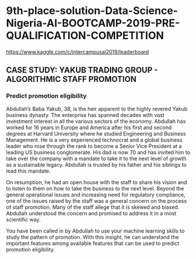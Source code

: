 # 9th-place-solution-Data-Science-Nigeria-AI-BOOTCAMP-2019-PRE-QUALIFICATION-COMPETITION

https://www.kaggle.com/c/intercampusai2019/leaderboard

## CASE STUDY: YAKUB TRADING GROUP - ALGORITHMIC STAFF PROMOTION 

### Predict promotion eligibility

Abdullah’s Baba Yakub, 38, is the heir apparent to the highly revered Yakub business dynasty. The enterprise has spanned decades with vast investment interest in all the various sectors of the economy.  Abdullah has worked for 16 years in Europe and America after his first and second degrees at Harvard University where he studied Engineering and Business Management. He is a very experienced technocrat and a global business leader who rose through the rank to become a Senior Vice President at a leading US business conglomerate. His dad is now 70 and has invited him to take over the company with a mandate to take it to the next level of growth as a sustainable legacy. Abdullah is trusted by his father and his siblings to lead this mandate.

On resumption, he had an open house with the staff to share his vision and to listen to them on how to take the business to the next level. Beyond the general operational issues and increasing need for regulatory compliance, one of the issues raised by the staff was a general concern on the process of staff promotion. Many of the staff allege that it is skewed and biased. Abdullah understood the concern and promised to address it in a most scientific way.

You have been called in by Abdullah to use your machine learning skills to study the pattern of promotion. With this insight, he can understand the important features among available features that can be used to predict promotion eligibility.
